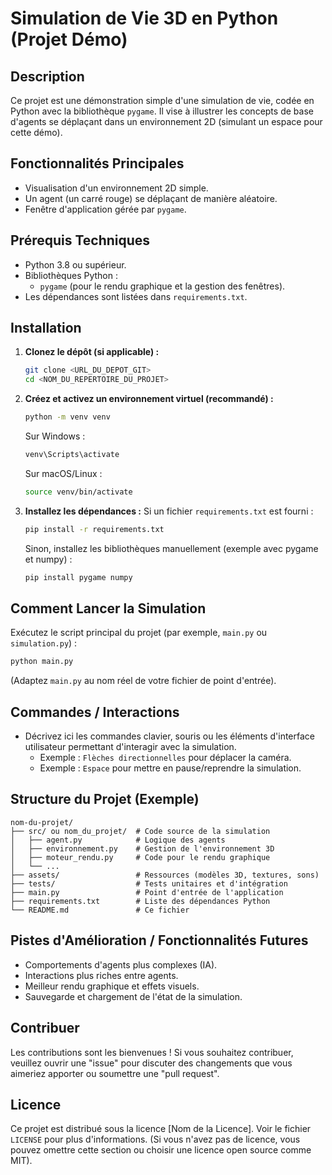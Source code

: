 # Simulation de Vie 3D en Python (Projet Démo)

## Description

Ce projet est une démonstration simple d'une simulation de vie, codée en Python avec la bibliothèque `pygame`. Il vise à illustrer les concepts de base d'agents se déplaçant dans un environnement 2D (simulant un espace pour cette démo).

## Fonctionnalités Principales

*   Visualisation d'un environnement 2D simple.
*   Un agent (un carré rouge) se déplaçant de manière aléatoire.
*   Fenêtre d'application gérée par `pygame`.

## Prérequis Techniques

*   Python 3.8 ou supérieur.
*   Bibliothèques Python :
    *   `pygame` (pour le rendu graphique et la gestion des fenêtres).
*   Les dépendances sont listées dans `requirements.txt`.

## Installation

1.  **Clonez le dépôt (si applicable) :**
    ```bash
    git clone <URL_DU_DEPOT_GIT>
    cd <NOM_DU_REPERTOIRE_DU_PROJET>
    ```

2.  **Créez et activez un environnement virtuel (recommandé) :**
    ```bash
    python -m venv venv
    ```
    Sur Windows :
    ```bash
    venv\Scripts\activate
    ```
    Sur macOS/Linux :
    ```bash
    source venv/bin/activate
    ```

3.  **Installez les dépendances :**
    Si un fichier `requirements.txt` est fourni :
    ```bash
    pip install -r requirements.txt
    ```
    Sinon, installez les bibliothèques manuellement (exemple avec pygame et numpy) :
    ```bash
    pip install pygame numpy
    ```

## Comment Lancer la Simulation

Exécutez le script principal du projet (par exemple, `main.py` ou `simulation.py`) :
```bash
python main.py
```
(Adaptez `main.py` au nom réel de votre fichier de point d'entrée).

## Commandes / Interactions

*   Décrivez ici les commandes clavier, souris ou les éléments d'interface utilisateur permettant d'interagir avec la simulation.
    *   Exemple : `Flèches directionnelles` pour déplacer la caméra.
    *   Exemple : `Espace` pour mettre en pause/reprendre la simulation.

## Structure du Projet (Exemple)

```
nom-du-projet/
├── src/ ou nom_du_projet/  # Code source de la simulation
│   ├── agent.py            # Logique des agents
│   ├── environnement.py    # Gestion de l'environnement 3D
│   ├── moteur_rendu.py     # Code pour le rendu graphique
│   └── ...
├── assets/                 # Ressources (modèles 3D, textures, sons)
├── tests/                  # Tests unitaires et d'intégration
├── main.py                 # Point d'entrée de l'application
├── requirements.txt        # Liste des dépendances Python
└── README.md               # Ce fichier
```

## Pistes d'Amélioration / Fonctionnalités Futures

*   Comportements d'agents plus complexes (IA).
*   Interactions plus riches entre agents.
*   Meilleur rendu graphique et effets visuels.
*   Sauvegarde et chargement de l'état de la simulation.

## Contribuer

Les contributions sont les bienvenues ! Si vous souhaitez contribuer, veuillez ouvrir une "issue" pour discuter des changements que vous aimeriez apporter ou soumettre une "pull request".

## Licence

Ce projet est distribué sous la licence [Nom de la Licence]. Voir le fichier `LICENSE` pour plus d'informations. (Si vous n'avez pas de licence, vous pouvez omettre cette section ou choisir une licence open source comme MIT).